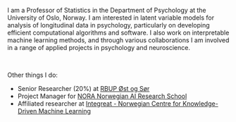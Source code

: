 I am a Professor of Statistics in the Department of Psychology at the University of Oslo, Norway. I am interested in latent variable models for analysis of longitudinal data in psychology, particularly on developing efficient computational algorithms and software. I also work on interpretable machine learning methods, and through various collaborations I am involved in a range of applied projects in psychology and neuroscience.

<br>

Other things I do: 
- Senior Researcher (20%) at [RBUP Øst og Sør](https://www.rbup.no/)
- Project Manager for [NORA Norwegian AI Research School](https://www.nora.ai/nora-research-school/)
- Affiliated researcher at [Integreat - Norwegian Centre for Knowledge-Driven Machine Learning](https://www.integreat.no/)
